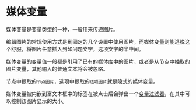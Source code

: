 # 媒体变量

媒体变量是变量类型的一种，一般用来传递图片。

编辑图片的常规使用方式是到固定的几个设置中使用图片，而媒体变量则能逃脱这个舒服，将图片任意插入到如问题文字，选项文字的半中间。

媒体变量的变量值一般都是引用了已有的媒体库中的图片，或者是从节点中抽取的图片变量，其他输入的普通文本将会被忽略。

节点中提取的`节点图片`，选项中提取的`选项图片`就是隐式的媒体变量。

媒体变量被内嵌到富文本框中的标签在被点击后会弹出一个[变量过滤器](./filter.md#媒体尺寸)，在其中可以控制该图片显示的大小。